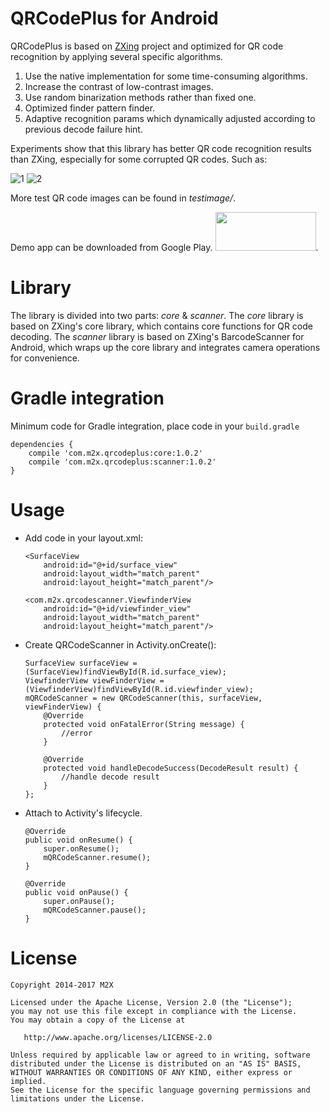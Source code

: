 QRCodePlus for Android
===================
QRCodePlus is based on [ZXing](https://github.com/zxing/zxing) project and optimized for QR code recognition by applying several specific algorithms.

1. Use the native implementation for some time-consuming algorithms.
2. Increase the contrast of low-contrast images.
3. Use random binarization methods rather than fixed one.
4. Optimized finder pattern finder.
5. Adaptive recognition params which dynamically adjusted according to previous decode failure hint.

Experiments show that this library has better QR code recognition results than ZXing, especially for some corrupted QR codes. Such as:

![1](https://raw.github.com/teejoe/qrcodeplus/master/testimage/4.png)
![2](https://raw.github.com/teejoe/qrcodeplus/master/testimage/1.png)

More test QR code images can be found in *testimage/*.

Demo app can be downloaded from Google Play. [<img height='62' width='161' src='https://play.google.com/intl/en_us/badges/images/generic/en_badge_web_generic.png'/>](https://play.google.com/store/apps/details?id=com.m2x.qrcodeplusdemo).


Library
==============
The library is divided into two parts: *core* & *scanner*. The *core* library is based on ZXing's core library, which contains core functions for QR code decoding. The *scanner* library is based on ZXing's BarcodeScanner for Android, which wraps up the core library and integrates camera operations for convenience.


Gradle integration
==================

Minimum code for Gradle integration, place code in your `build.gradle`

```
dependencies {
    compile 'com.m2x.qrcodeplus:core:1.0.2'
    compile 'com.m2x.qrcodeplus:scanner:1.0.2'
}
```

Usage
============

* Add code in your layout.xml:

    ```
    <SurfaceView
        android:id="@+id/surface_view"
        android:layout_width="match_parent"
        android:layout_height="match_parent"/>

    <com.m2x.qrcodescanner.ViewfinderView
        android:id="@+id/viewfinder_view"
        android:layout_width="match_parent"
        android:layout_height="match_parent"/>
    ```
    
* Create QRCodeScanner in Activity.onCreate():

	```
    SurfaceView surfaceView = (SurfaceView)findViewById(R.id.surface_view);
    ViewfinderView viewFinderView = (ViewfinderView)findViewById(R.id.viewfinder_view);
    mQRCodeScanner = new QRCodeScanner(this, surfaceView, viewFinderView) {
        @Override
        protected void onFatalError(String message) {
            //error    
        }

        @Override
        protected void handleDecodeSuccess(DecodeResult result) {
            //handle decode result
        }
    };
	```
	
* Attach to Activity's lifecycle.

    ```
    @Override
    public void onResume() {
        super.onResume();
        mQRCodeScanner.resume();
    }

    @Override
    public void onPause() {
        super.onPause();
        mQRCodeScanner.pause();
    }
   ```

License
============

    Copyright 2014-2017 M2X

    Licensed under the Apache License, Version 2.0 (the "License");
    you may not use this file except in compliance with the License.
    You may obtain a copy of the License at

       http://www.apache.org/licenses/LICENSE-2.0

    Unless required by applicable law or agreed to in writing, software
    distributed under the License is distributed on an "AS IS" BASIS,
    WITHOUT WARRANTIES OR CONDITIONS OF ANY KIND, either express or implied.
    See the License for the specific language governing permissions and
    limitations under the License.
